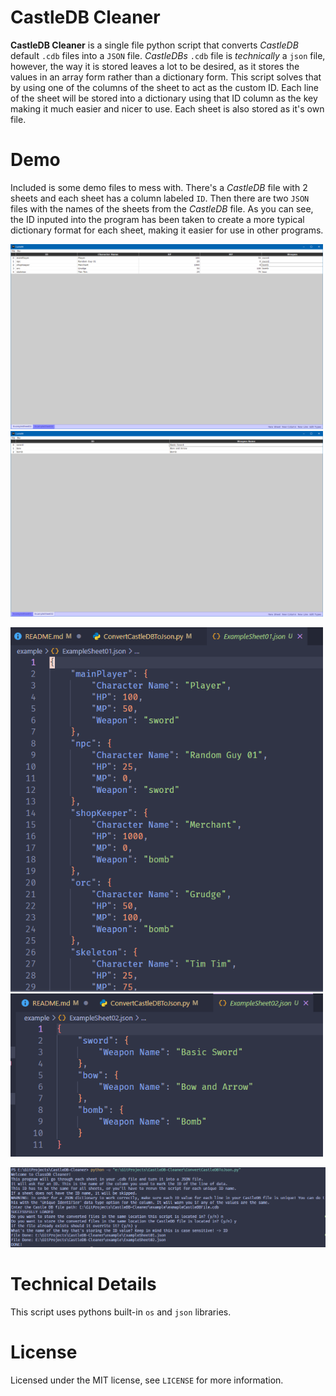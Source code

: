# CastleDB Cleaner
**CastleDB Cleaner** is a single file python script that converts *CastleDB* default `.cdb` files into a `JSON` file. *CastleDBs* `.cdb` file is *technically* a `json` file, however, the way it is stored leaves a lot to be desired, as it stores the values in an array form rather than a dictionary form. This script solves that by using one of the columns of the sheet to act as the custom ID. Each line of the sheet will be stored into a dictionary using that ID column as the key making it much easier and nicer to use. Each sheet is also stored as it's own file.

# Demo
Included is some demo files to mess with. There's a *CastleDB* file with 2 sheets and each sheet has a column labeled `ID`. Then there are two `JSON` files with the names of the sheets from the *CastleDB* file. As you can see, the ID inputed into the program has been taken to create a more typical dictionary format for each sheet, making it easier for use in other programs.

<p float="left">
  <img src="images/CastleDBSheet01.PNG" width="500" />
  <img src="images/CastleDBSheet02.PNG" width="500" /> 
</p>

<p float="left">
  <img src="images/ConvertedSheet01.PNG" width="500" />
  <img src="images/ConvertedSheet02.PNG" width="500" /> 
</p>

![Screenshot of an example run from the console](images/ConsoleOutput.PNG)

# Technical Details
This script uses pythons built-in `os` and `json` libraries.

# License
Licensed under the MIT license, see `LICENSE` for more information.
